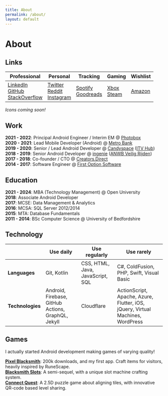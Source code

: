 ```yaml
---
title: About
permalink: /about/
layout: default
---
```


# About 

## Links

| Professional | Personal | Tracking | Gaming | Wishlist |
| -- | -- | -- | -- | -- |
| [LinkedIn](https://www.linkedin.com/in/jake-lee)<br>[GitHub](https://github.com/JakeSteam)<br>[StackOverflow](https://stackoverflow.com/u/608312) | [Twitter](https://www.twitter.com/jakeleeuk/)<br>[Reddit](https://www.reddit.com/user/JakeSteam/)<br>[Instagram](https://www.instagram.com/jakeleeuk/) | [Spotify](https://open.spotify.com/user/1158672316)<br>[Goodreads](https://www.goodreads.com/JakeSteam) | [Xbox](https://account.xbox.com/en-gb/profile?gamertag=JakeLeeUK)<br>[Steam](https://steamcommunity.com/id/jakethemedic) | [Amazon](https://www.amazon.co.uk/gp/registry/wishlist/25U6KHU9XCK4B) |

*Icons coming soon!*

<!--<table class="demo">
	<thead>
	<tr>
		<th>Professional</th>
		<th>Personal</th>
		<th>Tracking</th>
		<th>Gaming</th>
		<th>Wishlist</th>
	</tr>
	</thead>
	<tbody>
	<tr>
		<td>&nbsp;</td>
		<td></td>
		<td>&nbsp;</td>
		<td>&nbsp;</td>
		<td>&nbsp;</td>
	</tr>
	</tbody>
</table>-->

## Work

**2021 - 2022**: Principal Android Engineer / Interim EM @ [Photobox](https://play.google.com/store/apps/details?id=com.photobox.android)<br>
**2020 - 2021**: Lead Mobile Developer (Android) @ [Metro Bank](https://play.google.com/store/apps/details?id=uk.co.metrobankonline.mobile.android.production)<br>
**2019 - 2020**: Senior / Lead Android Developer @ [Candyspace](https://www.candyspace.com/) ([ITV Hub](https://play.google.com/store/apps/details?id=air.ITVMobilePlayer))<br>
**2018 - 2019**: Senior Android Developer @ [ingenie](https://www.ingenie.com/) ([ANWB Veilig Rijden](https://play.google.com/store/apps/details?id=nl.anwb.veiligrijdenautoverzekeringsensor))<br>
**2017 - 2018**: Co-founder / CTO @ [Creators.Direct](https://creators.direct/)<br>
**2014 - 2017**: Software Engineer @ [First Option Software](https://www.firstoptionsoftware.com/)

## Education
**2021 - 2024**: MBA (Technology Management) @ Open University<br>
**2018**: Associate Android Developer<br>
**2017**: MCSE: Data Management & Analytics<br>
**2016**: MCSA: SQL Server 2012/2014<br>
**2015**: MTA: Database Fundamentals<br>
**2011 - 2014**: BSc Computer Science @ University of Bedfordshire

## Technology

| | Use daily | Use regularly | Use rarely |
| -- | -- | -- | -- |
| **Languages** | Git, Kotlin | CSS, HTML, Java, JavaScript, SQL | C#, ColdFusion, PHP, Swift, Visual Basic |
| **Technologies** | Android, Firebase, GitHub Actions, GraphQL, Jekyll | Cloudflare | ActionScript, Apache, Azure, Flutter, iOS, jQuery, Virtual Machines, WordPress | 

## Games

I actually started Android development making games of varying quality!

**[Pixel Blacksmith](https://play.google.com/store/apps/details?id=uk.co.jakelee.blacksmith)**: 200k downloads, and my first app. Craft items for visitors, heavily inspired by RuneScape.<br>
**[Blacksmith Slots](https://play.google.com/store/apps/details?id=uk.co.jakelee.blacksmithslots)**: A semi-sequel, with a unique slot machine crafting system.<br>
**[Connect Quest](https://play.google.com/store/apps/details?id=uk.co.jakelee.cityflow)**: A 2.5D puzzle game about aligning tiles, with innovative QR-code based level sharing.